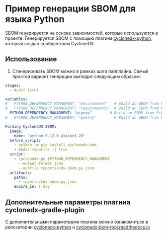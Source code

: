 # Пример генерации SBOM для языка Python

SBOM генерируется на основе зависимостей, которые используются в проекте. Генерируется SBOM с помощью плагина [cyclonedx-python](https://github.com/CycloneDX/cyclonedx-python), который создан сообществом CycloneDX.

## Использование

1. Сгенерировать SBOM можно в рамках шага пайплайна. Самый простой вариант генерации выглядит следующим образом:

```yaml
stages:
  - Audit (src)

variables:
#   PYTHON_DEPENDENCY_MANAGMENT: "environment"   # Build an SBOM from Python (virtual) environment
#   PYTHON_DEPENDENCY_MANAGMENT: "requirements"  # Build an SBOM from Pip requirements
  PYTHON_DEPENDENCY_MANAGMENT: "pipenv"        # Build an SBOM from Pipenv manifest
#   PYTHON_DEPENDENCY_MANAGMENT: "poetry"        # Build an SBOM from Poetry project

Forming CycloneDX SBOM:
  image:
    name: "python:3.12.6-alpine3.20"
  before_script:
    - python -m pip install cyclonedx-bom
    - mkdir reports/ || true
  script:
    - cyclonedx-py $PYTHON_DEPENDENCY_MANAGMENT
      --output-format json
      --outfile reports/cdx-sbom.py.json
  artifacts:
    paths:
      - reports/cdx-sbom.py.json
    expire_in: 1 day
```

## Дополнительные параметры плагина cyclonedx-gradle-plugin

С дополнительными параметрами плагина можно ознакомиться в репозитории [cyclonedx-python](https://github.com/CycloneDX/cyclonedx-python) и [cyclonedx-bom-tool.readthedocs.io](https://cyclonedx-bom-tool.readthedocs.io/en/latest/.)
